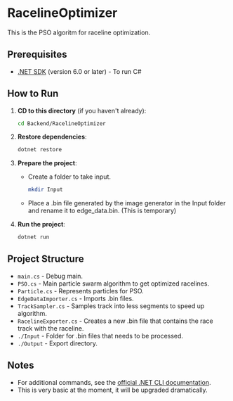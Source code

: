 # RacelineOptimizer

This is the PSO algoritm for raceline optimization.

## Prerequisites

- [.NET SDK](https://dotnet.microsoft.com/download) (version 6.0 or later) - To run C#

## How to Run

1. **CD to this directory** (if you haven't already):

    ```bash
    cd Backend/RacelineOptimizer
    ```

2. **Restore dependencies**:

    ```bash
    dotnet restore
    ```

3. **Prepare the project**:

    - Create a folder to take input.
        ```bash
        mkdir Input
        ```
    - Place a .bin file generated by the image generator in the Input folder and rename it to edge_data.bin. (This is temporary)

4. **Run the project**:

    ```bash
    dotnet run
    ```

## Project Structure

- `main.cs` - Debug main.
- `PSO.cs` - Main particle swarm algorithm to get optimized racelines.
- `Particle.cs` - Represents particles for PSO.
- `EdgeDataImporter.cs` - Imports .bin files.
- `TrackSampler.cs` - Samples track into less segments to speed up algorithm.
- `RacelineExporter.cs` - Creates a new .bin file that contains the race track with the raceline.
- `./Input` - Folder for .bin files that needs to be processed.
- `./Output` - Export directory.

## Notes

- For additional commands, see the [official .NET CLI documentation](https://docs.microsoft.com/dotnet/core/tools/).
- This is very basic at the moment, it will be upgraded dramatically.

